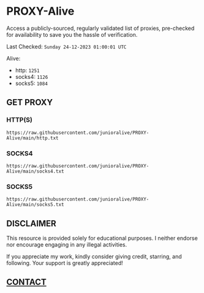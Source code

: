 # PROXY-Alive

Access a publicly-sourced, regularly validated list of proxies, pre-checked for availability to save you the hassle of verification.

Last Checked: `Sunday 24-12-2023 01:00:01 UTC`

Alive:
- http: `1251`
- socks4: `1126`
- socks5: `1084`

## GET PROXY

### HTTP(S)

```https://raw.githubusercontent.com/junioralive/PROXY-Alive/main/http.txt```

### SOCKS4

```https://raw.githubusercontent.com/junioralive/PROXY-Alive/main/socks4.txt```

### SOCKS5

```https://raw.githubusercontent.com/junioralive/PROXY-Alive/main/socks5.txt```

## DISCLAIMER

This resource is provided solely for educational purposes. I neither endorse nor encourage engaging in any illegal activities.

If you appreciate my work, kindly consider giving credit, starring, and following. Your support is greatly appreciated! 

## [CONTACT](https://t.me/TheJuniorAlive)

